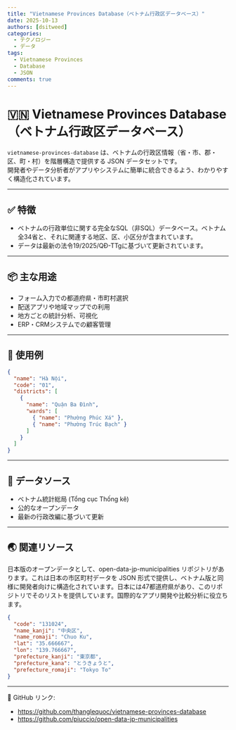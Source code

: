 ```yaml
---
title: "Vietnamese Provinces Database（ベトナム行政区データベース）"
date: 2025-10-13
authors: [dsitweed]
categories:
  - テクノロジー
  - データ
tags:
  - Vietnamese Provinces
  - Database
  - JSON
comments: true
---
```


# 🇻🇳 Vietnamese Provinces Database（ベトナム行政区データベース）

`vietnamese-provinces-database` は、ベトナムの行政区情報（省・市、郡・区、町・村）を階層構造で提供する JSON データセットです。  
開発者やデータ分析者がアプリやシステムに簡単に統合できるよう、わかりやすく構造化されています。

---

## ✅ 特徴

- ベトナムの行政単位に関する完全なSQL（非SQL）データベース。ベトナム全34省と、それに関連する地区、区、小区分が含まれています。
- データは最新の法令19/2025/QĐ-TTgに基づいて更新されています。

---

## 📦 主な用途

- フォーム入力での都道府県・市町村選択  
- 配送アプリや地域マップでの利用  
- 地方ごとの統計分析、可視化  
- ERP・CRMシステムでの顧客管理

---

## 🚀 使用例

```json
{
  "name": "Hà Nội",
  "code": "01",
  "districts": [
    {
      "name": "Quận Ba Đình",
      "wards": [
        { "name": "Phường Phúc Xá" },
        { "name": "Phường Trúc Bạch" }
      ]
    }
  ]
}
````

---

## 📁 データソース

* ベトナム統計総局 (Tổng cục Thống kê)
* 公的なオープンデータ
* 最新の行政改編に基づいて更新

---

## 🌏 関連リソース
日本版のオープンデータとして、open-data-jp-municipalities リポジトリがあります。これは日本の市区町村データを JSON 形式で提供し、ベトナム版と同様に開発者向けに構造化されています。日本には47都道府県があり、このリポジトリでそのリストを提供しています。国際的なアプリ開発や比較分析に役立ちます。
```json
{
  "code": "131024",
  "name_kanji": "中央区",
  "name_romaji": "Chuo Ku",
  "lat": "35.666667",
  "lon": "139.766667",
  "prefecture_kanji": "東京都",
  "prefecture_kana": "とうきょうと",
  "prefecture_romaji": "Tokyo To"
}
```

---

📍 GitHub リンク:
- https://github.com/thanglequoc/vietnamese-provinces-database
- https://github.com/piuccio/open-data-jp-municipalities

